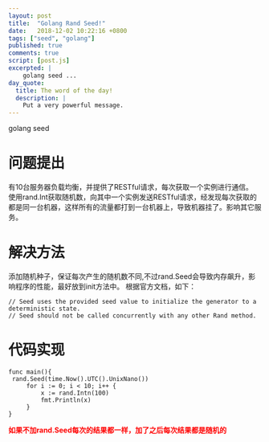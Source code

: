 ```yaml
---
layout: post
title:  "Golang Rand Seed!"
date:   2018-12-02 10:22:16 +0800
tags: ["seed", "golang"]
published: true
comments: true
script: [post.js]
excerpted: |
    golang seed ...
day_quote:
  title: The word of the day!
  description: |
    Put a very powerful message.
---
```

golang seed 

<!-- more -->


# 问题提出
有10台服务器负载均衡，并提供了RESTful请求，每次获取一个实例进行通信。   
使用rand.Int获取随机数，向其中一个实例发送RESTful请求，经发现每次获取的都是同一台机器，这样所有的流量都打到一台机器上，导致机器挂了。影响其它服务。  


# 解决方法
添加随机种子，保证每次产生的随机数不同,不过rand.Seed会导致内存飙升，影响程序的性能，最好放到init方法中。
根据官方文档，如下：
```
// Seed uses the provided seed value to initialize the generator to a deterministic state.
// Seed should not be called concurrently with any other Rand method.
```

# 代码实现

```
func main(){
 rand.Seed(time.Now().UTC().UnixNano())
	 for i := 0; i < 10; i++ {
		 x := rand.Intn(100)
		 fmt.Println(x)
	 }
}
```
<strong style="color:red">如果不加rand.Seed每次的结果都一样，加了之后每次结果都是随机的</strong>
